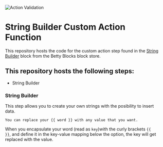 ![Action Validation](https://github.com/betty-services/String-Builder-Custom-Action-Function/actions/workflows/main.yml/badge.svg?event=push)

# String Builder Custom Action Function

This repository hosts the code for the custom action step found in the [String Builder](https://my.bettyblocks.com/block-store/c06e6842-8e6f-4c56-a34d-aebb8c55e367/) block from the Betty Blocks block store.

## This repository hosts the following steps:

- String Builder

### String Builder

This step allows you to create your own strings with the posibility to insert data.

```
You can replace your {{ word }} with any value that you want.
```

When you encapsulate your word (read as `key`)with the curly brackets `{{ }}`, and define it in the key-value mapping below the option, the key will get replaced with the value.
